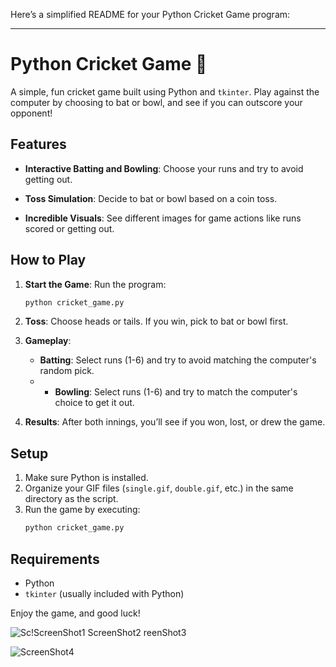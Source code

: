 Here’s a simplified README for your Python Cricket Game program:

---

# Python Cricket Game 🏏

A simple, fun cricket game built using Python and `tkinter`. Play against the computer by choosing to bat or bowl, and see if you can outscore your opponent!

## Features
- **Interactive Batting and Bowling**: Choose your runs and try to avoid getting out.
  
- **Toss Simulation**: Decide to bat or bowl based on a coin toss.
- **Incredible Visuals**: See different images for game actions like runs scored or getting out.

## How to Play
1. **Start the Game**: Run the program:
   ```bash
   python cricket_game.py
   ```

2. **Toss**: Choose heads or tails. If you win, pick to bat or bowl first.

3. **Gameplay**: 
   - **Batting**: Select runs (1-6) and try to avoid matching the computer's random pick.
   - - **Bowling**: Select runs (1-6) and try to match the computer's choice to get it out.

4. **Results**: After both innings, you’ll see if you won, lost, or drew the game.

## Setup
1. Make sure Python is installed.
2. Organize your GIF files (`single.gif`, `double.gif`, etc.) in the same directory as the script.
3. Run the game by executing:
   ```bash
   python cricket_game.py
   ```

## Requirements
- Python
- `tkinter` (usually included with Python)

Enjoy the game, and good luck!

![Sc!![ScreenShot1](https://github.com/user-attachments/assets/57e787e7-d665-4578-8c4d-c2dd2ff673f3)
[ScreenShot2](https://github.com/user-attachments/assets/c397f188-0c49-4b0f-990c-3a6d6b219117)
reenShot3](https://github.com/user-attachments/assets/83dd1a08-8663-477c-91b1-185a1105bc42)
   
![ScreenShot4](https://github.com/user-attachments/assets/d6058639-988b-4892-bc91-335711313f54)
